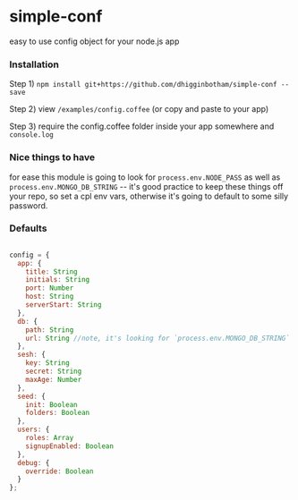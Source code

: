 simple-conf
===========

easy to use config object for your node.js app

### Installation

Step 1) `npm install git+https://github.com/dhigginbotham/simple-conf --save`

Step 2) view `/examples/config.coffee` (or copy and paste to your app)

Step 3) require the config.coffee folder inside your app somewhere and `console.log`

### Nice things to have
for ease this module is going to look for `process.env.NODE_PASS` as well as `process.env.MONGO_DB_STRING` -- it's good practice to keep these things off your repo, so set a cpl env vars, otherwise it's going to default to some silly password.

### Defaults

```js

config = {
  app: {
    title: String
    initials: String
    port: Number
    host: String
    serverStart: String
  },
  db: {
    path: String
    url: String //note, it's looking for `process.env.MONGO_DB_STRING` for ease, falls back to local mongourl
  },
  sesh: {
    key: String
    secret: String
    maxAge: Number
  },
  seed: {
    init: Boolean
    folders: Boolean
  },
  users: {
    roles: Array
    signupEnabled: Boolean
  },
  debug: {
    override: Boolean
  }
};

```